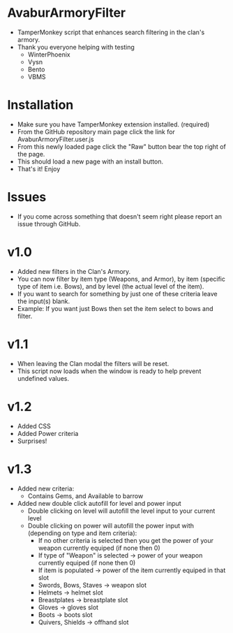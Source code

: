 # AvaburArmoryFilter
- TamperMonkey script that enhances search filtering in the clan's armory.
- Thank you everyone helping with testing
  - WinterPhoenix
  - Vysn
  - Bento
  - VBMS


# Installation
- Make sure you have TamperMonkey extension installed. (required)
- From the GitHub repository main page click the link for AvaburArmoryFilter.user.js
- From this newly loaded page click the "Raw" button bear the top right of the page.
- This should load a new page with an install button.
- That's it! Enjoy

# Issues
- If you come across something that doesn't seem right please report an issue through GitHub.

# v1.0
- Added new filters in the Clan's Armory. 
- You can now filter by item type (Weapons, and Armor), by item (specific type of item i.e. Bows), and by level (the actual level of the item). 
- If you want to search for something by just one of these criteria leave the input(s) blank. 
- Example: If you want just Bows then set the item select to bows and filter.

# v1.1
- When leaving the Clan modal the filters will be reset.
- This script now loads when the window is ready to help prevent undefined values.

# v1.2
- Added CSS 
- Added Power criteria
- Surprises!

# v1.3
- Added new criteria: 
  - Contains Gems, and Available to barrow 
- Added new double click autofill for level and power input
  - Double clicking on level will autofill the level input to your current level
  - Double clicking on power will autofill the power input with (depending on type and item criteria):
    - If no other criteria is selected then you get the power of your weapon currently equiped (if none then 0)
    - If type of "Weapon" is selected -> power of your weapon currently equiped (if none then 0)
    - If item is populated -> power of the item currently equiped in that slot
    - Swords, Bows, Staves -> weapon slot
    - Helmets -> helmet slot
    - Breastplates -> breastplate slot
    - Gloves -> gloves slot
    - Boots -> boots slot
    - Quivers, Shields -> offhand slot

